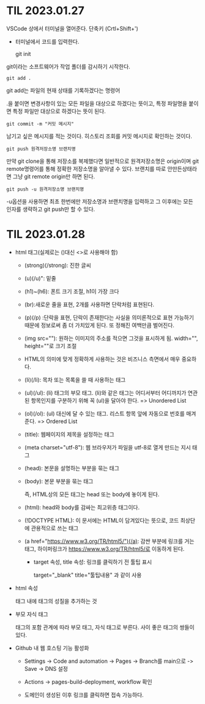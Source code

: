 # TIL 2023.01.27
VSCode 상에서 터미널을 열어준다. 단축키 (Crtl+Shift+')

+ 터미널에서 코드를 입력한다.

    git init

git이라는 소프트웨어가 작업 폴더를 감시하기 시작한다.

    git add .

git add는 파일의 현재 상태를 기록하겠다는 명령어

.을 붙이면 변경사항이 있는 모든 파일을 대상으로 하겠다는 뜻이고, 특정 파일명을 붙이면 특정 파일만 대상으로 하겠다는 뜻이 된다.

    git commit -m "커밋 메시지"

남기고 싶은 메시지를 적는 것이다. 히스토리 조회를 커밋 메시지로 확인하는 것이다.

    git push 원격저장소명 브랜치명

만약 git clone을 통해 저장소를 복제했다면 일반적으로 원격저장소명은 origin이며 git remote명령어를 통해 정확한 저장소명을 알아낼 수 있다. 브랜치를 따로 안만든상태라면 그냥 git remote origin만 하면 된다.

    git push -u 원격저장소명 브랜치명

 -u옵션을 사용하면 최초 한번에만 저장소명과 브랜치명을 입력하고 그 이후에는 모든 인자를 생략하고 git push만 할 수 있다.

 # TIL 2023.01.28

 + html 태그(실제로는 ()대신 <>로 사용해야 함)

    + (strong)(/strong): 진한 글씨

    + (u)(/u)": 밑줄
        
    + (h1)~(h6): 폰트 크기 조절, h1이 가장 크다

    + (br):새로운 줄을 표현, 2개를 사용하면 단락처럼 표현된다.
    
    + (p)(/p) :단락을 표현, 단락이 존재한다는 사실을 의미론적으로 표현 가능하기 때문에 정보로써 좀 더 가치있게 된다. 또 정해진 여백만큼 벌어진다.

    + (img src=""): 원하는 이미지의 주소를 적으면 그것을 표시하게 됨. width="", height=""로 크기 조절

    + HTML의 의미에 맞게 정확하게 사용하는 것은 비즈니스 측면에서 매우 중요하다.

    + (li)(/li): 목차 또는 목록을 쓸 때 사용하는 태그

    + (ul)(/ul): (li) 태그의 부모 태그. (li)와 같은 태그는 어디서부터 어디까지가 연관된 항목인지를 구분하기 위해 꼭 (ul)을 달아야 한다. => Unordered List

    + (ol)(/ol): (ul) 대신에 달 수 있는 태그. 리스트 항목 앞에 자동으로 번호를 매겨준다. => Ordered List 

    + (title): 웹페이지의 제목을 설정하는 태그

    + (meta charset="utf-8"): 웹 브라우저가 파일을 utf-8로 열게 만드는 지시 태그

    + (head): 본문을 설명하는 부분을 묶는 태그

    + (body): 본문 부분을 묶는 태그

        즉, HTML상의 모든 태그는 head 또는 body에 놓이게 된다.

    + (html): head와 body를 감싸는 최고위층 태그이다.

    + (!DOCTYPE HTML): 이 문서에는 HTML이 담겨있다는 뜻으로, 코드 최상단에 관용적으로 쓰는 태그 

    + (a href="https://www.w3.org/TR/html5/")(/a): 감싼 부분에 링크를 거는 태그, 하이퍼링크가 https://www.w3.org/TR/html5/로 이동하게 된다.

        + target 속성, title 속성: 링크를 클릭하기 전 툴팁 표시

          target="_blank" title="툴팁내용" 과 같이 사용

+ html 속성
    
    태그 내에 태그의 성질을 추가하는 것

+ 부모 자식 태그
    
    태그의 포함 관계에 따라 부모 태그, 자식 태그로 부른다.
    사이 좋은 태그의 쌍들이 있다.

+ Github 내 웹 호스팅 기능 활성화

    + Settings -> Code and automation -> Pages -> Branch를 main으로 -> Save -> DNS 설정

    + Actions -> pages-build-deployment, workflow 확인

    + 도메인이 생성된 이후 링크를 클릭하면 접속 가능하다.